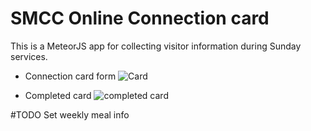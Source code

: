 # SMCC Online Connection card

This is a MeteorJS app for collecting visitor information during Sunday services.



* Connection card form
![Card](https://lh3.googleusercontent.com/ASHkWy_zmsar0-PfhC1s7vf6GfdBO8EnfZQz8JDg_cfzlUZIGfXxjPTqFPBeiA5GYIycOANMNN-TCqkX_vul40sWLjxIhixg16hTfA5XvofiDC22cnJ68huBHfxTwIIQ3fnTBqCVrXm64fUqnkvad1xDPyEZEu5c4AlkG56Y0zqOs2bPOVPKK2SfH1wt6wJPWc5C-jG6TI-fUpeGUSqr4Wut1_je-AV7gq_o0XIrcwJ3Y4HX_GeCi1E9421qeHWSlD9QryXibjD24OFR13vnJ32Uwau6zfnBP77pvM8GQYBAK4ITt3Z_57lwb96WiCxfZ-qEVVCbkvS4XU-AqJ1CWbHBqxs5EKE-Ml45RAZDSDGt0oiZmBjinDx6s5Rzq94mJZMoS9xEN_0kAQAmkHI-9ndfZj_vt7qxY4VUrHMmpnLHU6jsRIaiyxEK97vDRauu5jj0Q8k5p4f0vzqHaGVfj0ehrmLfOSmnriF1czGyXR9fRaZQBvwSUR2sAoa20sVwSmne-I0VufFVYhFezmrGSe_OynrwRUa5iCd8bdCs3D4qifvblbRSjZzK9pOmTRbWGrDDaXAOaUXqHmkfwxkTuUHWY2n8YJryZWCscCJkZegDSaNC=w871-h587-no)

* Completed card
![completed card](https://lh3.googleusercontent.com/n_8QGliiIRvlGzjxOZMgK5Glw-vHOFBXlSUVvD98aUNu8x0PHCMYS-n-YYTt4AeuxM8NdTvfqolGqOGgwZ1isHG4vQ6oOf9YDmxOuzExTtKZ3cpApJuC7gIPASnwieTI9KSdbVRMw-uaYiMH_r2bqjqjJi1Dvsvd4pgJXjJIpy0dGM8heP6eVCs7-qncttvyjJwwLvhEfiVAp9Z1Tz_JrVKTtQ7FmgcESdiF-k5dhnmnrIfz_iktP1liYuSgrCHSS3RShaeSc4KYp_Guw7P15IXIKvkG31yvFfeYsQ2liAHZbAv8NsUPzhzrhoXpzJsCcmxly9dHTq55RAAWa-gdsjEwBIBvkk8yF8eTQDO105R6OpGV1A3WYXIw-Ddx59zswiO-lhQuGBl91X5ExAT8bHcE-036LkPL5qgpXa0RQDAWdMv8UZjsgv7MUmvHSQ7mr4yCiUSUTnhYCyhG1P5Xrj0njZ2rYqhQ398Ho1c1GsrKEFAzqB_7qacHTvjchgKvINPgHx8XnVwqJWLh9RIrn2C2WGEfr_eG8tMPcyfarxEqK08MBw0_fa_5Hrm7vbF_8y40OSG5zv3zKLO08MzacMlzWpQ5lqjT-bZfGxdghgx562nj=w1093-h541-no)

#TODO
Set weekly meal info
